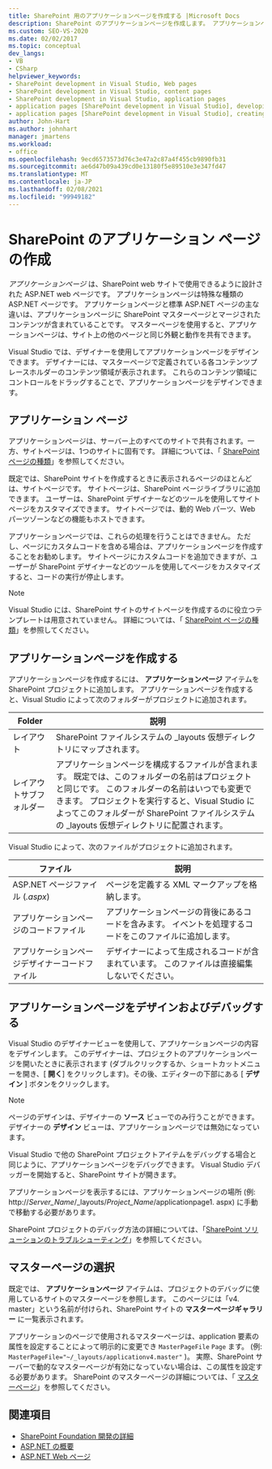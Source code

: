 ```yaml
---
title: SharePoint 用のアプリケーションページを作成する |Microsoft Docs
description: SharePoint のアプリケーションページを作成します。 アプリケーションページは、SharePoint web サイトで使用するために設計された ASP.NET web ページです。
ms.custom: SEO-VS-2020
ms.date: 02/02/2017
ms.topic: conceptual
dev_langs:
- VB
- CSharp
helpviewer_keywords:
- SharePoint development in Visual Studio, Web pages
- SharePoint development in Visual Studio, content pages
- SharePoint development in Visual Studio, application pages
- application pages [SharePoint development in Visual Studio], developing
- application pages [SharePoint development in Visual Studio], creating
author: John-Hart
ms.author: johnhart
manager: jmartens
ms.workload:
- office
ms.openlocfilehash: 9ecd6573573d76c3e47a2c87a4f455cb9890fb31
ms.sourcegitcommit: ae6d47b09a439cd0e13180f5e89510e3e347fd47
ms.translationtype: MT
ms.contentlocale: ja-JP
ms.lasthandoff: 02/08/2021
ms.locfileid: "99949182"
---
```

# <a name="create-application-pages-for-sharepoint"></a>SharePoint のアプリケーション ページの作成
  *アプリケーションページ* は、SharePoint web サイトで使用できるように設計された ASP.NET web ページです。 アプリケーションページは特殊な種類の ASP.NET ページです。 アプリケーションページと標準 ASP.NET ページの主な違いは、アプリケーションページに SharePoint マスターページとマージされたコンテンツが含まれていることです。 マスターページを使用すると、アプリケーションページは、サイト上の他のページと同じ外観と動作を共有できます。

 Visual Studio では、デザイナーを使用してアプリケーションページをデザインできます。 デザイナーには、マスターページで定義されている各コンテンツプレースホルダーのコンテンツ領域が表示されます。 これらのコンテンツ領域にコントロールをドラッグすることで、アプリケーションページをデザインできます。

## <a name="application-pages"></a>アプリケーション ページ
 アプリケーションページは、サーバー上のすべてのサイトで共有されます。一方、サイトページは、1つのサイトに固有です。 詳細については、「 [SharePoint ページの種類](/previous-versions/office/developer/sharepoint-2010/aa979592(v=office.14))」を参照してください。

 既定では、SharePoint サイトを作成するときに表示されるページのほとんどは、サイトページです。 サイトページは、SharePoint ページライブラリに追加できます。 ユーザーは、SharePoint デザイナーなどのツールを使用してサイトページをカスタマイズできます。 サイトページでは、動的 Web パーツ、Web パーツゾーンなどの機能もホストできます。

 アプリケーションページでは、これらの処理を行うことはできません。 ただし、ページにカスタムコードを含める場合は、アプリケーションページを作成することをお勧めします。 サイトページにカスタムコードを追加できますが、ユーザーが SharePoint デザイナーなどのツールを使用してページをカスタマイズすると、コードの実行が停止します。

> [!NOTE]
> Visual Studio には、SharePoint サイトのサイトページを作成するのに役立つテンプレートは用意されていません。 詳細については、「 [SharePoint ページの種類](/previous-versions/office/developer/sharepoint-2010/aa979592(v=office.14))」を参照してください。

## <a name="create-an-application-page"></a>アプリケーションページを作成する
 アプリケーションページを作成するには、 **アプリケーションページ** アイテムを SharePoint プロジェクトに追加します。 アプリケーションページを作成すると、Visual Studio によって次のフォルダーがプロジェクトに追加されます。

|Folder|説明|
|------------|-----------------|
|レイアウト|SharePoint ファイルシステムの _layouts 仮想ディレクトリにマップされます。|
|レイアウトサブフォルダー|アプリケーションページを構成するファイルが含まれます。 既定では、このフォルダーの名前はプロジェクトと同じです。 このフォルダーの名前はいつでも変更できます。 プロジェクトを実行すると、Visual Studio によってこのフォルダーが SharePoint ファイルシステムの _layouts 仮想ディレクトリに配置されます。|

 Visual Studio によって、次のファイルがプロジェクトに追加されます。

|ファイル|説明|
|----------|-----------------|
|ASP.NET ページファイル (*.aspx*)|ページを定義する XML マークアップを格納します。|
|アプリケーションページのコードファイル|アプリケーションページの背後にあるコードを含みます。 イベントを処理するコードをこのファイルに追加します。|
|アプリケーションページデザイナーコードファイル|デザイナーによって生成されるコードが含まれています。 このファイルは直接編集しないでください。|

## <a name="design-and-debug-an-application-page"></a>アプリケーションページをデザインおよびデバッグする
 Visual Studio のデザイナービューを使用して、アプリケーションページの内容をデザインします。 このデザイナーは、プロジェクトのアプリケーションページを開いたときに表示されます (ダブルクリックするか、ショートカットメニューを開き、[ **開く**] をクリックします)。その後、エディターの下部にある [ **デザイン** ] ボタンをクリックします。

> [!NOTE]
> ページのデザインは、デザイナーの **ソース** ビューでのみ行うことができます。 デザイナーの **デザイン** ビューは、アプリケーションページでは無効になっています。

 Visual Studio で他の SharePoint プロジェクトアイテムをデバッグする場合と同じように、アプリケーションページをデバッグできます。 Visual Studio デバッガーを開始すると、SharePoint サイトが開きます。

 アプリケーションページを表示するには、アプリケーションページの場所 (例: http://<em>Server_Name</em>/_layouts/*Project_Name*/applicationpage1. aspx) に手動で移動する必要があります。

 SharePoint プロジェクトのデバッグ方法の詳細については、「[SharePoint ソリューションのトラブルシューティング](../sharepoint/troubleshooting-sharepoint-solutions.md)」を参照してください。

## <a name="choose-a-master-page"></a>マスターページの選択
 既定では、 **アプリケーションページ** アイテムは、プロジェクトのデバッグに使用しているサイトのマスターページを参照します。 このページには「v4. master」という名前が付けられ、SharePoint サイトの **マスターページギャラリー** に一覧表示されます。

 アプリケーションのページで使用されるマスターページは、application 要素の属性を設定することによって明示的に変更でき `MasterPageFile` `Page` ます。 (例: `MasterPageFile="~/_layouts/applicationv4.master"` )。 実際、SharePoint サーバーで動的なマスターページが有効になっていない場合は、この属性を設定する必要があります。 SharePoint のマスターページの詳細については、「 [マスターページ](/previous-versions/office/developer/sharepoint-2010/ms443795(v=office.14))」を参照してください。

## <a name="see-also"></a>関連項目
- [SharePoint Foundation 開発の詳細](/previous-versions/office/developer/sharepoint-2010/ee539092(v=office.14))
- [ASP.NET の概要](/aspnet/overview)
- [ASP.NET Web ページ](/aspnet/web-pages/index)
